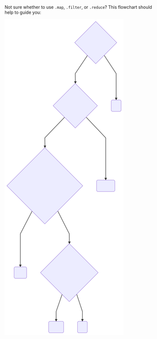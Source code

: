Not sure whether to use `.map`, `.filter`, or `.reduce`? This flowchart should
help to guide you:

![flowchart](./map-reduce-filter-flowchart.svg)
